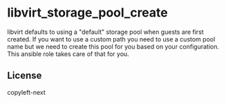 libvirt_storage_pool_create
============================

libvirt defaults to using a "default" storage pool when guests are first
created. If you want to use a custom path you need to use a custom pool name but
we need to create this pool for you based on your configuration. This
ansible role takes care of that for you.

License
-------

copyleft-next
